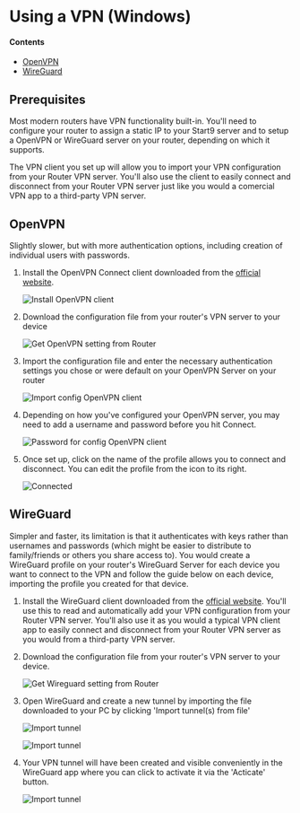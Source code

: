 # Using a VPN (Windows)

#### Contents
- [OpenVPN](#openvpn)
- [WireGuard](#wireguard)

## Prerequisites
Most modern routers have VPN functionality built-in. You'll need to configure your router to assign a static IP to your Start9 server and to setup a OpenVPN or WireGuard server on your router, depending on which it supports.

The VPN client you set up will allow you to import your VPN configuration from your Router VPN server. You'll also use the client to easily connect and disconnect from your Router VPN server just like you would a comercial VPN app to a third-party VPN server.


## OpenVPN

Slightly slower, but with more authentication options, including creation of individual users with passwords.

1. Install the OpenVPN Connect client downloaded from the [official website](https://openvpn.net/client-connect-vpn-for-mac-os/). 
    
    ![Install OpenVPN client](./assets/vpn-openvpn-install-client.png)


1. Download the configuration file from your router's VPN server to your device

    ![Get OpenVPN setting from Router](./assets/vpn-openvpn-config.png)

1. Import the configuration file and enter the necessary authentication settings you chose or were default on your OpenVPN Server on your router

    ![Import config OpenVPN client](./assets/vpn-openvpn-import-config.png)


1. Depending on how you've configured your OpenVPN server, you may need to add a username and password before you hit Connect.

    ![Password for config OpenVPN client](./assets/vpn-openvpn-save-config.png)

1. Once set up, click on the name of the profile allows you to connect and disconnect. You can edit the profile from the icon to its right.

    ![Connected](./assets/vpn-openvpn-connected.png)




## WireGuard

Simpler and faster, its limitation is that it authenticates with keys rather than usernames and passwords (which might be easier to distribute to family/friends or others you share access to). You would create a WireGuard profile on your router's WireGuard Server for each device you want to connect to the VPN and follow the guide below on each device, importing the profile you created for that device.

1. Install the WireGuard client downloaded from the [official website](https://www.wireguard.com/install/). You'll use this to read and automatically add your VPN configuration from your Router VPN server. You'll also use it as you would a typical VPN client app to easily connect and disconnect from your Router VPN server as you would from a third-party VPN server.

1. Download the configuration file from your router's VPN server to your device.

    ![Get Wireguard setting from Router](./assets/vpn-wireguard-config.png)

1. Open WireGuard and create a new tunnel by importing the file downloaded to your PC by clicking 'Import tunnel(s) from file'

    ![Import tunnel](./assets/vpn-win-wireguard-start.png)

    ![Import tunnel](./assets/vpn-win-wireguard-start2.png)

1. Your VPN tunnel will have been created and visible conveniently in the WireGuard app where you can click to activate it via the 'Acticate' button.

    ![Import tunnel](./assets/vpn-win-wireguard-added.png)